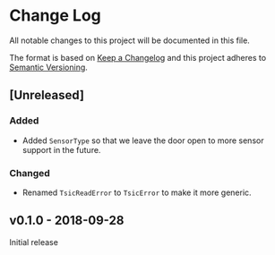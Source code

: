 # Change Log

All notable changes to this project will be documented in this file.

The format is based on [Keep a Changelog](http://keepachangelog.com/)
and this project adheres to [Semantic Versioning](http://semver.org/).

## [Unreleased]

### Added

 - Added `SensorType` so that we leave the door open to more sensor support in the future.

### Changed

 - Renamed `TsicReadError` to `TsicError` to make it more generic.

## v0.1.0 - 2018-09-28

Initial release